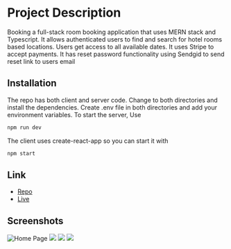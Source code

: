 # Project Description

Booking a full-stack room booking application that uses MERN stack and Typescript. It allows authenticated users to find and search for hotel rooms based locations. Users get access to all available dates. It uses Stripe to accept payments. It has reset password functionality using Sendgid to send reset link to users email

## Installation
The repo has both client and server code. Change to both directories and install the dependencies. Create .env file in both directories and add your environment variables. To start the server, Use

```bash
npm run dev
```

The client uses create-react-app so you can start it with 

```bash
npm start
```

## Link
- [Repo](<https://github.com/MikeReal116/Hotelbook> "<Booking app> Repo")
- [Live](<https://kwaku-hotel.netlify.app/rooms> "Live View")


## Screenshots
![Home Page](https://i.ibb.co/zbdLf2z/home.jpg "Home Page")
![](https://i.ibb.co/ftN4LkR/payment.jpg)
![](https://i.ibb.co/cCW9BLb/review.jpg)
![](https://i.ibb.co/ydr29bp/email.jpg)

